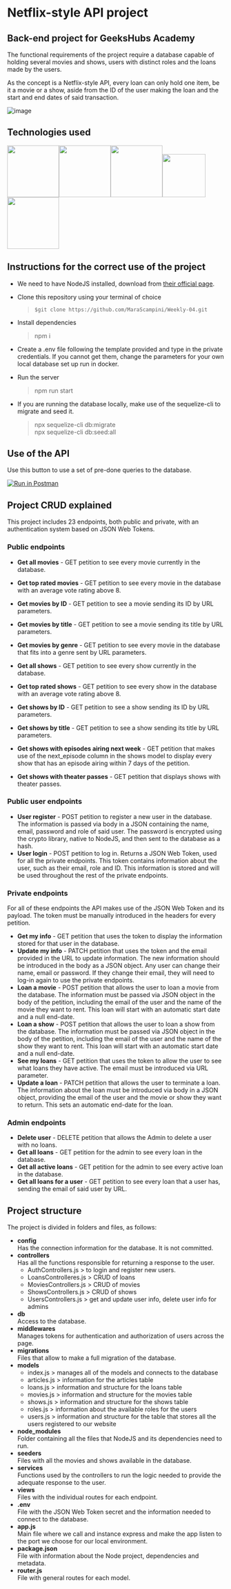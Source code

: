 # Netflix-style API project

## Back-end project for GeeksHubs Academy

The functional requirements of the project require a database capable of holding several movies and shows, users with distinct roles and the loans made by the users.

As the concept is a Netflix-style API, every loan can only hold one item, be it a movie or a show, aside from the ID of the user making the loan and the start and end dates of said transaction.

![image](https://user-images.githubusercontent.com/109754827/200190031-fb1d4d0c-3804-45b6-b0c4-42b8c7d5ada0.png)

## Technologies used

<img src="https://upload.wikimedia.org/wikipedia/commons/6/6a/JavaScript-logo.png" height="120"/><img src="https://miro.medium.com/max/560/1*hAAm71eC0mIg3RIA6S4-DQ.png" height="120"/><img src="https://thumbs.dreamstime.com/b/icono-logo-design-ui-o-ux-app-de-la-base-de-datos-sql-96841969.jpg" height="120"/><img src="https://cdn.buttercms.com/4XpulFfySpWyYTXuaVL2" height="100"/><img src="https://seeklogo.com/images/S/sequelize-logo-9A5075DB9F-seeklogo.com.png" height="120"/>

## Instructions for the correct use of the project

* We need to have NodeJS installed, download from [their official page](https://nodejs.org/).
  
* Clone this repository using your terminal of choice
  > `$git clone https://github.com/MaraScampini/Weekly-04.git`

* Install dependencies
  > npm i

* Create a .env file following the template provided and type in the private credentials. If you cannot get them, change the parameters for your own local database set up run in docker.
  
* Run the server
  > npm run start  

* If you are running the database locally, make use of the sequelize-cli to migrate and seed it.
  > npx sequelize-cli db:migrate  
  > npx sequelize-cli db:seed:all

## Use of the API

Use this button to use a set of pre-done queries to the database.

[![Run in Postman](https://run.pstmn.io/button.svg)](https://app.getpostman.com/run-collection/24034971-35f497e0-614b-4d05-906d-0999e9e4cfdf?action=collection%2Ffork&collection-url=entityId%3D24034971-35f497e0-614b-4d05-906d-0999e9e4cfdf%26entityType%3Dcollection%26workspaceId%3D575fae1e-0ea4-48f2-9118-b9c123e9f1bc)

## Project CRUD explained

This project includes 23 endpoints, both public and private, with an authentication system based on JSON Web Tokens.

### Public endpoints

* **Get all movies** - GET petition to see every movie currently in the database.
* **Get top rated movies** - GET petition to see every movie in the database with an average vote rating above 8.
* **Get movies by ID** - GET petition to see a movie sending its ID by URL parameters.
* **Get movies by title** - GET petition to see a movie sending its title by URL parameters.
* **Get movies by genre** - GET petition to see every movie in the database that fits into a genre sent by URL parameters.


* **Get all shows** - GET petition to see every show currently in the database.
* **Get top rated shows** - GET petition to see every show in the database with an average vote rating above 8.
* **Get shows by ID** - GET petition to see a show sending its ID by URL parameters.
* **Get shows by title** - GET petition to see a show sending its title by URL parameters.
* **Get shows with episodes airing next week** - GET petition that makes use of the next_episode column in the shows model to display every show that has an episode airing within 7 days of the petition.
* **Get shows with theater passes** - GET petition that displays shows with theater passes.

### Public user endpoints

* **User register** - POST petition to register a new user in the database. The information is passed via body in a JSON containing the name, email, password and role of said user. The password is encrypted using the crypto library, native to NodeJS, and then sent to the database as a hash.
* **User login** - POST petition to log in. Returns a JSON Web Token, used for all the private endpoints. This token contains information about the user, such as their email, role and ID. This information is stored and will be used throughout the rest of the private endpoints.

### Private endpoints

For all of these endpoints the API makes use of the JSON Web Token and its payload. The token must be manually introduced in the headers for every petition.

* **Get my info** - GET petition that uses the token to display the information stored for that user in the database.
* **Update my info** - PATCH petition that uses the token and the email provided in the URL to update information. The new information should be introduced in the body as a JSON object. Any user can change their name, email or password. If they change their email, they will need to log-in again to use the private endpoints.
* **Loan a movie** - POST petition that allows the user to loan a movie from the database. The information must be passed via JSON object in the body of the petition, including the email of the user and the name of the movie they want to rent. This loan will start with an automatic start date and a null end-date.
* **Loan a show** - POST petition that allows the user to loan a show from the database. The information must be passed via JSON object in the body of the petition, including the email of the user and the name of the show they want to rent. This loan will start with an automatic start date and a null end-date.
* **See my loans** - GET petition that uses the token to allow the user to see what loans they have active. The email must be introduced via URL parameter.
* **Update a loan** - PATCH petition that allows the user to terminate a loan. The information about the loan must be introduced via body in a JSON object, providing the email of the user and the movie or show they want to return. This sets an automatic end-date for the loan.

### Admin endpoints

* **Delete user** - DELETE petition that allows the Admin to delete a user with no loans.
* **Get all loans** - GET petition for the admin to see every loan in the database.
* **Get all active loans** - GET petition for the admin to see every active loan in the database.
* **Get all loans for a user** - GET petition to see every loan that a user has, sending the email of said user by URL.

## Project structure

The project is divided in folders and files, as follows:

* **config**  
  Has the connection information for the database. It is not committed.
* **controllers**  
  Has all the functions responsible for returning a response to the user.
  * AuthControllers.js > to login and register new users.
  * LoansControlleres.js > CRUD of loans
  * MoviesControllers.js > CRUD of movies
  * ShowsControllers.js > CRUD of shows
  * UsersControllers.js > get and update user info, delete user info for admins
* **db**  
  Access to the database.
* **middlewares**  
  Manages tokens for authentication and authorization of users across the page.
* **migrations**  
  Files that allow to make a full migration of the database.
* **models**
  * index.js > manages all of the models and connects to the database
  * articles.js > information for the articles table
  * loans.js > information and structure for the loans table
  * movies.js > information and structure for the movies table
  * shows.js > information and structure for the shows table
  * roles.js > information about the available roles for the users
  * users.js > information and structure for the table that stores all the users registered to our website
* **node_modules**  
  Folder containing all the files that NodeJS and its dependencies need to run.
* **seeders**  
  Files with all the movies and shows available in the database.
* **services**  
  Functions used by the controllers to run the logic needed to provide the adequate response to the user.
* **views**  
  Files with the individual routes for each endpoint.
* **.env**  
  File with the JSON Web Token secret and the information needed to connect to the database.
* **app.js**  
  Main file where we call and instance express and make the app listen to the port we choose for our local environment.
* **package.json**  
  File with information about the Node project, dependencies and metadata.
* **router.js**  
  File with general routes for each model.
